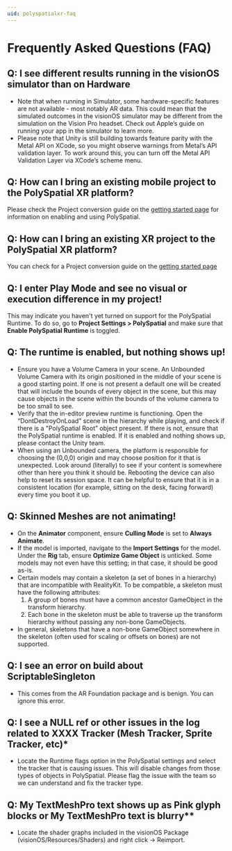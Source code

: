 ```yaml
---
uid: polyspatialxr-faq
---
```


# Frequently Asked Questions (FAQ)

## Q: I see different results running in the visionOS simulator than on Hardware
* Note that when running in Simulator, some hardware-specific features are not available - most notably AR data. This could mean that the simulated outcomes in the visionOS simulator may be different from the simulation on the Vision Pro headset. Check out Apple’s guide on running your app in the simulator to learn more. 
* Please note that Unity is still building towards feature parity with the Metal API on XCode, so you might observe warnings from Metal’s API validation layer. To work around this, you can turn off the Metal API Validation Layer via XCode’s scheme menu.

## Q: How can I bring an existing mobile project to the PolySpatial XR platform?
Please check the Project conversion guide on the [getting started page](GettingStarted.md#unity-project-conversion-guide-for-unity-polyspatial-xr) for information on enabling and using PolySpatial.

## Q: How can I bring an existing XR project to the PolySpatial XR platform?
You can check for a Project conversion guide on the [getting started page](GettingStarted.md#unity-project-conversion-guide-for-unity-polyspatial-xr)

## Q: I enter Play Mode and see no visual or execution difference in my project!
This may indicate you haven't yet turned on support for the PolySpatial Runtime. To do so, go to **Project Settings &gt; PolySpatial** and make sure that **Enable PolySpatial Runtime** is toggled.
 
## Q: The runtime is enabled, but nothing shows up!
* Ensure you have a Volume Camera in your scene.   An Unbounded Volume Camera with its origin positioned in the middle of your scene is a good starting point.
If one is not present a default one will be created that will include the bounds of every object in the scene, but this may cause objects in the scene within the bounds of the volume camera to be too small to see.
* Verify that the in-editor preview runtime is functioning.  Open the “DontDestroyOnLoad” scene in the hierarchy while playing, and check if there is a "PolySpatial Root” object present.  If there is not, ensure that the PolySpatial runtime is enabled.  If it is enabled and nothing shows up, please contact the Unity team.
* When using an Unbounded camera, the platform is responsible for choosing the (0,0,0) origin and may choose  position for it that is unexpected.  Look around (literally) to see if your content is somewhere other than here you think it should be. Rebooting the device can also help to reset its session space. It can be helpful to ensure that it is in a consistent location (for example, sitting on the desk, facing forward) every time you boot it up.

## Q: Skinned Meshes are not animating!
* On the **Animator** component, ensure **Culling Mode** is set to **Always Animate**. 
* If the model is imported, navigate to the **Import Settings** for the model. Under the **Rig** tab, ensure **Optimize Game Object** is unticked. Some models may not even have this setting; in that case, it should be good as-is.
* Certain models may contain a skeleton (a set of bones in a hierarchy) that are incompatible with RealityKit. To be compatible, a skeleton must have the following attributes:
	1. A group of bones must have a common ancestor GameObject in the transform hierarchy. 
	2. Each bone in the skeleton must be able to traverse up the transform hierarchy without passing any non-bone GameObjects. 
* In general, skeletons that have a non-bone GameObject somewhere in the skeleton (often used for scaling or offsets on bones) are not supported. 

## Q: I see an error on build about ScriptableSingleton
* This comes from the AR Foundation package and is benign. You can ignore this error.

## Q: I see a NULL ref or other issues in the log related to XXXX Tracker (Mesh Tracker, Sprite Tracker, etc)*
* Locate the Runtime flags option in the PolySpatial settings and select the tracker that is causing issues. This will disable changes from those types of objects in PolySpatial. Please flag the issue with the team so we can understand and fix the tracker type.

## Q: My TextMeshPro text shows up as Pink glyph blocks or My TextMeshPro text is blurry**
* Locate the shader graphs included in the visionOS Package (visionOS/Resources/Shaders) and right click -> Reimport. 

